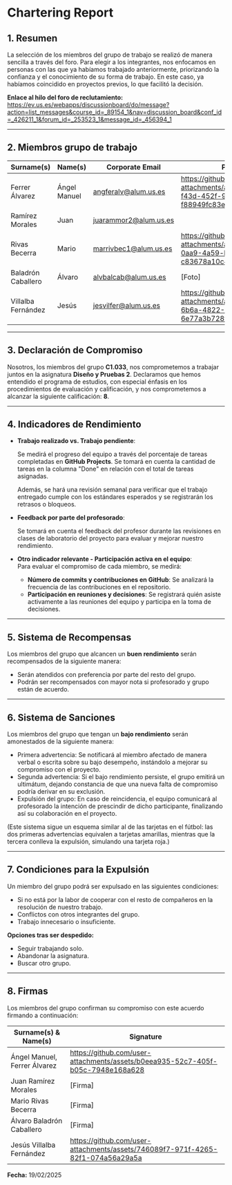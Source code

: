 # **Chartering Report**

## **1. Resumen**
La selección de los miembros del grupo de trabajo se realizó de manera sencilla a través del foro. Para elegir a los integrantes, nos enfocamos en personas con las que ya habíamos trabajado anteriormente, priorizando la confianza y el conocimiento de su forma de trabajo. En este caso, ya habíamos coincidido en proyectos previos, lo que facilitó la decisión.

**Enlace al hilo del foro de reclutamiento:** https://ev.us.es/webapps/discussionboard/do/message?action=list_messages&course_id=_89154_1&nav=discussion_board&conf_id=_426211_1&forum_id=_253523_1&message_id=_456394_1

---

## **2. Miembros grupo de trabajo**

| **Surname(s)** | **Name(s)** | **Corporate Email** | **Picture** |
|---------------|------------|---------------------|------------|
| Ferrer Álvarez       | Ángel Manuel   | angferalv@alum.us.es   | https://github.com/user-attachments/assets/26161fd0-f43d-452f-9c8d-f88949fc83e0 |
| Ramírez Morales      | Juan           | juarammor2@alum.us.es             |  |
| Rivas Becerra        | Mario          | marrivbec1@alum.us.es             | https://github.com/user-attachments/assets/6ce555b7-0aa9-4a59-ba84-c83678a10c46 |
| Baladrón Caballero   | Álvaro         | alvbalcab@alum.us.es              | [Foto]     |
| Villalba Fernández   | Jesús          | jesvilfer@alum.us.es              | https://github.com/user-attachments/assets/f4a138bc-6b6a-4822-991c-6e77a3b728f2
    


---

## **3. Declaración de Compromiso**

Nosotros, los miembros del grupo **C1.033**, nos comprometemos a trabajar juntos en la asignatura **Diseño y Pruebas 2**. Declaramos que hemos entendido el programa de estudios, con especial énfasis en los procedimientos de evaluación y calificación, y nos comprometemos a alcanzar la siguiente calificación: **8**.

---

## **4. Indicadores de Rendimiento**

- **Trabajo realizado vs. Trabajo pendiente**:  

  Se medirá el progreso del equipo a través del porcentaje de tareas completadas en **GitHub Projects**. Se tomará en cuenta la cantidad de tareas en la columna "Done" en relación con el total de tareas asignadas.  
  
  Además, se hará una revisión semanal para verificar que el trabajo entregado cumple con los estándares esperados y se registrarán los retrasos o bloqueos.

- **Feedback por parte del profesorado**:  

  Se tomará en cuenta el feedback del profesor durante las revisiones en clases de laboratorio del proyecto para evaluar y mejorar nuestro rendimiento.
  

- **Otro indicador relevante - Participación activa en el equipo**:  
  Para evaluar el compromiso de cada miembro, se medirá:  
  - **Número de commits y contribuciones en GitHub**: Se analizará la frecuencia de las contribuciones en el repositorio.  
  - **Participación en reuniones y decisiones**: Se registrará quién asiste activamente a las reuniones del equipo y participa en la toma de decisiones.  


---

## **5. Sistema de Recompensas**

Los miembros del grupo que alcancen un **buen rendimiento** serán recompensados de la siguiente manera:
- Serán atendidos con preferencia por parte del resto del grupo.
- Podrán ser recompensados con mayor nota si profesorado y grupo están de acuerdo.

---

## **6. Sistema de Sanciones**

Los miembros del grupo que tengan un **bajo rendimiento** serán amonestados de la siguiente manera:

- Primera advertencia: Se notificará al miembro afectado de manera verbal o escrita sobre su bajo desempeño, instándolo a mejorar su compromiso con el proyecto.
- Segunda advertencia: Si el bajo rendimiento persiste, el grupo emitirá un ultimátum, dejando constancia de que una nueva falta de compromiso podría derivar en su exclusión.
- Expulsión del grupo: En caso de reincidencia, el equipo comunicará al profesorado la intención de prescindir de dicho participante, finalizando así su colaboración en el proyecto.

(Este sistema sigue un esquema similar al de las tarjetas en el fútbol: las dos primeras advertencias equivalen a tarjetas amarillas, mientras que la tercera conlleva la expulsión, simulando una tarjeta roja.)

---

## **7. Condiciones para la Expulsión**

Un miembro del grupo podrá ser expulsado en las siguientes condiciones:
- Si no está por la labor de cooperar con el resto de compañeros en la resolución de nuestro trabajo.
- Conflictos con otros integrantes del grupo.
- Trabajo innecesario o insuficiente.

**Opciones tras ser despedido:**
- Seguir trabajando solo.
- Abandonar la asignatura.
- Buscar otro grupo.

---

## **8. Firmas**

Los miembros del grupo confirman su compromiso con este acuerdo firmando a continuación:

| **Surname(s) & Name(s)** | **Signature** |
|-------------------------|-------------|
| Ángel Manuel, Ferrer Álvarez | https://github.com/user-attachments/assets/b0eea935-52c7-405f-b05c-7948e168a628 |
| Juan Ramírez Morales	       | [Firma]      |
| Mario Rivas Becerra          | [Firma]      |
| Álvaro Baladrón Caballero    | [Firma]      |
| Jesús Villalba Fernández     |https://github.com/user-attachments/assets/746089f7-971f-4265-82f1-074a56a29a5a|


**Fecha:** 19/02/2025

